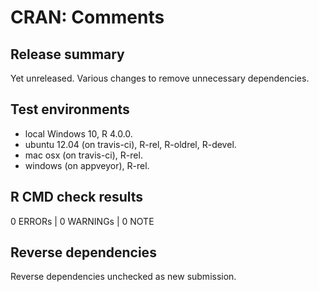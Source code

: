 # CRAN: Comments

## Release summary

Yet unreleased. Various changes to remove unnecessary dependencies.

## Test environments

* local Windows 10, R 4.0.0.
* ubuntu 12.04 (on travis-ci), R-rel, R-oldrel, R-devel.
* mac osx (on travis-ci), R-rel.
* windows (on appveyor), R-rel.

## R CMD check results

0 ERRORs | 0 WARNINGs | 0 NOTE

## Reverse dependencies

Reverse dependencies unchecked as new submission.
